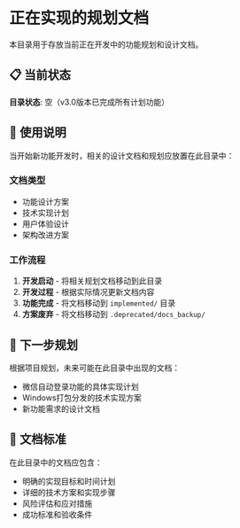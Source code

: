 # 正在实现的规划文档

本目录用于存放当前正在开发中的功能规划和设计文档。

## 📋 当前状态

**目录状态**: 空（v3.0版本已完成所有计划功能）

## 🎯 使用说明

当开始新功能开发时，相关的设计文档和规划应放置在此目录中：

### 文档类型
- 功能设计方案
- 技术实现计划  
- 用户体验设计
- 架构改进方案

### 工作流程
1. **开发启动** - 将相关规划文档移动到此目录
2. **开发过程** - 根据实际情况更新文档内容
3. **功能完成** - 将文档移动到 `implemented/` 目录
4. **方案废弃** - 将文档移动到 `.deprecated/docs_backup/`

## 🚀 下一步规划

根据项目规划，未来可能在此目录中出现的文档：
- 微信自动登录功能的具体实现计划
- Windows打包分发的技术实现方案
- 新功能需求的设计文档

## 📝 文档标准

在此目录中的文档应包含：
- 明确的实现目标和时间计划
- 详细的技术方案和实现步骤
- 风险评估和应对措施
- 成功标准和验收条件